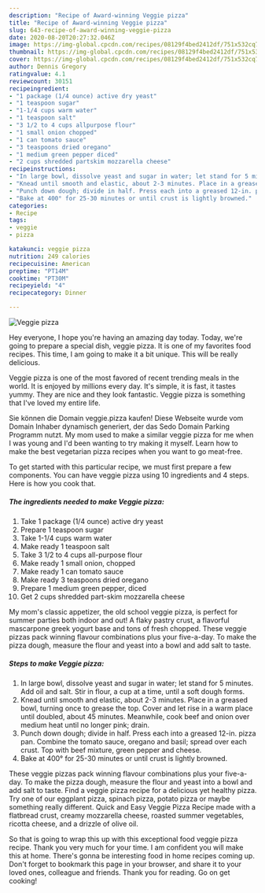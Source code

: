 ```yaml
---
description: "Recipe of Award-winning Veggie pizza"
title: "Recipe of Award-winning Veggie pizza"
slug: 643-recipe-of-award-winning-veggie-pizza
date: 2020-08-20T20:27:32.046Z
image: https://img-global.cpcdn.com/recipes/08129f4bed2412df/751x532cq70/veggie-pizza-recipe-main-photo.jpg
thumbnail: https://img-global.cpcdn.com/recipes/08129f4bed2412df/751x532cq70/veggie-pizza-recipe-main-photo.jpg
cover: https://img-global.cpcdn.com/recipes/08129f4bed2412df/751x532cq70/veggie-pizza-recipe-main-photo.jpg
author: Dennis Gregory
ratingvalue: 4.1
reviewcount: 30151
recipeingredient:
- "1 package (1/4 ounce) active dry yeast"
- "1 teaspoon sugar"
- "1-1/4 cups warm water"
- "1 teaspoon salt"
- "3 1/2 to 4 cups allpurpose flour"
- "1 small onion chopped"
- "1 can tomato sauce"
- "3 teaspoons dried oregano"
- "1 medium green pepper diced"
- "2 cups shredded partskim mozzarella cheese"
recipeinstructions:
- "In large bowl, dissolve yeast and sugar in water; let stand for 5 minutes. Add oil and salt. Stir in flour, a cup at a time, until a soft dough forms."
- "Knead until smooth and elastic, about 2-3 minutes. Place in a greased bowl, turning once to grease the top. Cover and let rise in a warm place until doubled, about 45 minutes. Meanwhile, cook beef and onion over medium heat until no longer pink; drain."
- "Punch down dough; divide in half. Press each into a greased 12-in. pizza pan. Combine the tomato sauce, oregano and basil; spread over each crust. Top with beef mixture, green pepper and cheese."
- "Bake at 400° for 25-30 minutes or until crust is lightly browned."
categories:
- Recipe
tags:
- veggie
- pizza

katakunci: veggie pizza 
nutrition: 249 calories
recipecuisine: American
preptime: "PT14M"
cooktime: "PT30M"
recipeyield: "4"
recipecategory: Dinner

---
```



![Veggie pizza](https://img-global.cpcdn.com/recipes/08129f4bed2412df/751x532cq70/veggie-pizza-recipe-main-photo.jpg)

Hey everyone, I hope you're having an amazing day today. Today, we're going to prepare a special dish, veggie pizza. It is one of my favorites food recipes. This time, I am going to make it a bit unique. This will be really delicious.

Veggie pizza is one of the most favored of recent trending meals in the world. It is enjoyed by millions every day. It's simple, it is fast, it tastes yummy. They are nice and they look fantastic. Veggie pizza is something that I've loved my entire life.

Sie können die Domain veggie.pizza kaufen! Diese Webseite wurde vom Domain Inhaber dynamisch generiert, der das Sedo Domain Parking Programm nutzt. My mom used to make a similar veggie pizza for me when I was young and I&#39;d been wanting to try making it myself. Learn how to make the best vegetarian pizza recipes when you want to go meat-free.


To get started with this particular recipe, we must first prepare a few components. You can have veggie pizza using 10 ingredients and 4 steps. Here is how you cook that.

<!--inarticleads1-->

##### The ingredients needed to make Veggie pizza:

1. Take 1 package (1/4 ounce) active dry yeast
1. Prepare 1 teaspoon sugar
1. Take 1-1/4 cups warm water
1. Make ready 1 teaspoon salt
1. Take 3 1/2 to 4 cups all-purpose flour
1. Make ready 1 small onion, chopped
1. Make ready 1 can tomato sauce
1. Make ready 3 teaspoons dried oregano
1. Prepare 1 medium green pepper, diced
1. Get 2 cups shredded part-skim mozzarella cheese


My mom&#39;s classic appetizer, the old school veggie pizza, is perfect for summer parties both indoor and out! A flaky pastry crust, a flavorful mascarpone greek yogurt base and tons of fresh chopped. These veggie pizzas pack winning flavour combinations plus your five-a-day. To make the pizza dough, measure the flour and yeast into a bowl and add salt to taste. 

<!--inarticleads2-->

##### Steps to make Veggie pizza:

1. In large bowl, dissolve yeast and sugar in water; let stand for 5 minutes. Add oil and salt. Stir in flour, a cup at a time, until a soft dough forms.
1. Knead until smooth and elastic, about 2-3 minutes. Place in a greased bowl, turning once to grease the top. Cover and let rise in a warm place until doubled, about 45 minutes. Meanwhile, cook beef and onion over medium heat until no longer pink; drain.
1. Punch down dough; divide in half. Press each into a greased 12-in. pizza pan. Combine the tomato sauce, oregano and basil; spread over each crust. Top with beef mixture, green pepper and cheese.
1. Bake at 400° for 25-30 minutes or until crust is lightly browned.


These veggie pizzas pack winning flavour combinations plus your five-a-day. To make the pizza dough, measure the flour and yeast into a bowl and add salt to taste. Find a veggie pizza recipe for a delicious yet healthy pizza. Try one of our eggplant pizza, spinach pizza, potato pizza or maybe something really different. Quick and Easy Veggie Pizza Recipe made with a flatbread crust, creamy mozzarella cheese, roasted summer vegetables, ricotta cheese, and a drizzle of olive oil. 

So that is going to wrap this up with this exceptional food veggie pizza recipe. Thank you very much for your time. I am confident you will make this at home. There's gonna be interesting food in home recipes coming up. Don't forget to bookmark this page in your browser, and share it to your loved ones, colleague and friends. Thank you for reading. Go on get cooking!
